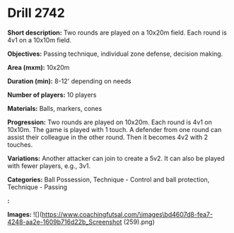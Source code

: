 # Drill 2742

**Short description:**
Two rounds are played on a 10x20m field. Each round is 4v1 on a 10x10m field.

**Objectives:**
Passing technique, individual zone defense, decision making.

**Area (mxm):**
10x20m

**Duration (min):**
8-12' depending on needs

**Number of players:**
10 players

**Materials:**
Balls, markers, cones

**Progression:**
Two rounds are played on 10x20m. Each round is 4v1 on 10x10m. The game is played with 1 touch. A defender from one round can assist their colleague in the other round. Then it becomes 4v2 with 2 touches.

**Variations:**
Another attacker can join to create a 5v2. It can also be played with fewer players, e.g., 3v1.

**Categories:**
Ball Possession, Technique - Control and ball protection, Technique - Passing

**:**


**Images:**
![](https://www.coachingfutsal.com/\images\bd4607d8-fea7-4248-aa2e-1609b716d22b_Screenshot (259).png)

